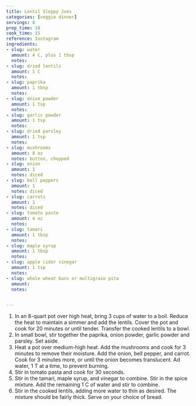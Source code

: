 ```yaml
---
title: Lentil Sloppy Joes
categories: [veggie dinner]
servings: 8
prep_time: 10
cook_time: 15
reference: Instagram
ingredients:
- slug: water
  amount: 4 C, plus 1 tbsp
  notes:
- slug: dried lentils
  amount: 1 C
  notes:
- slug: paprika
  amount: 1 tbsp
  notes:
- slug: onion powder
  amount: 1 tsp
  notes:
- slug: garlic powder
  amount: 1 tsp
  notes:
- slug: dried parsley
  amount: 1 tsp
  notes:
- slug: mushrooms
  amount: 8 oz
  notes: button, chopped
- slug: onion
  amount: 1
  notes: diced
- slug: bell peppers
  amount: 1
  notes: diced
- slug: carrots
  amount: 1
  notes: diced
- slug: tomato paste
  amount: 4 oz
  notes:
- slug: tamari
  amount: 1 tbsp
  notes:
- slug: maple syrup
  amount: 1 tbsp
  notes:
- slug: apple cider vinegar
  amount: 1 tsp
  notes:
- slug: whole wheat buns or multigrain pita
  amount:
  notes:


---
```


1. In an 8-quart pot over high heat, bring 3 cups of water to a boil. Reduce the heat to maintain a simmer and add the lentils. Cover the pot and cook for 20 minutes or until tender. Transfer the cooked lentils to a bowl.
2. In small bowl, stir together the paprika, onion powder, garlic powder and parsley. Set aside.
3. Heat a pot over medium-high heat. Add the mushrooms and cook for 3 minutes to remove their moisture. Add the onion, bell pepper, and carrot. Cook for 3 minutes more, or until the onion becomes translucent. Ad water, 1 T at a time, to prevent burning.
4. Stir in tomato pasta and cook for 30 seconds.
5. Stir in the tamari, maple syrup, and vinegar to combine. Stir in the spice mixture. Add the remaining 1 C of water and stir to combine.
6. Stir in the cooked lentils, adding more water to thin as desired. The mixture should be fairly thick. Serve on your choice of bread.
